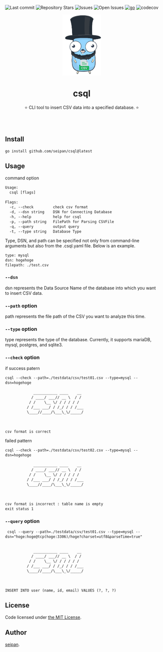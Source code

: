 <div align="center">

![Last commit](https://img.shields.io/github/last-commit/seipan/csql?style=flat-square)
![Repository Stars](https://img.shields.io/github/stars/seipan/csql?style=flat-square)
![Issues](https://img.shields.io/github/issues/seipan/csql?style=flat-square)
![Open Issues](https://img.shields.io/github/issues-raw/seipan/csql?style=flat-square)
[![go](https://github.com/seipan/csql/actions/workflows/go.yml/badge.svg)](https://github.com/seipan/csql/actions/workflows/go.yml)
![codecov](https://codecov.io/gh/seipan/csql/graph/badge.svg?token=6TCAKD8LY7)

<img src="./logo/csqllogo.png" alt="eyecatch" height="200">

# csql

⭐ CLI tool to insert CSV data into a specified database.  ⭐

<br>
<br>


</div>

## Install
```
go install github.com/seipan/csql@latest
```

## Usage
command option
```
Usage:
  csql [flags]

Flags:
  -c, --check         check csv format
  -d, --dsn string    DSN for Connecting Database
  -h, --help          help for csql
  -p, --path string   FilePath for Parsing CSVFile
  -q, --query         output query
  -t, --type string   Database Type
```
Type, DSN, and path can be specified not only from command-line arguments but also from the .csql.yaml file. Below is an example.
```
type: mysql
dsn: hogehoge
filepath: ./test.csv

```
### ```--dsn``` 
dsn represents the Data Source Name of the database into which you want to insert CSV data.
### ```--path``` option
path represents the file path of the CSV you want to analyze this time.
### ```--type``` option
type represents the type of the database. Currently, it supports mariaDB, mysql, postgres, and sqlite3.
### ```--check``` option
if success patern
```
csql --check --path=./testdata/csv/test01.csv --type=mysql --dsn=hogehoge

             ___________ ____    __ 
            / ____/ ___// __ \  / / 
           / /    \__ \/ / / / / /  
          / /___ ___/ / /_/ / / /___
          \____//____/\___\_\/_____/
                                                                          
                                                                   

csv format is correct
```
failed pattern
```
csql --check --path=./testdata/csv/test02.csv --type=mysql --dsn=hogehoge

             ___________ ____    __ 
            / ____/ ___// __ \  / / 
           / /    \__ \/ / / / / /  
          / /___ ___/ / /_/ / / /___
          \____//____/\___\_\/_____/
                                                                          
                                                                   

csv format is incorrect : table name is empty
exit status 1
```

### ```--query``` option
```
 csql --query --path=./testdata/csv/test01.csv --type=mysql --dsn="hoge:hoge@tcp(hoge:3306)/hoge?charset=utf8&parseTime=true"


             ___________ ____    __ 
            / ____/ ___// __ \  / / 
           / /    \__ \/ / / / / /  
          / /___ ___/ / /_/ / / /___
          \____//____/\___\_\/_____/
                                                                          
                                                                   

INSERT INTO user (name, id, email) VALUES (?, ?, ?)
```

 ## License
Code licensed under 
[the MIT License](https://github.com/seipan/csql/blob/main/LICENSE).


## Author
[seipan](https://github.com/seipan).
